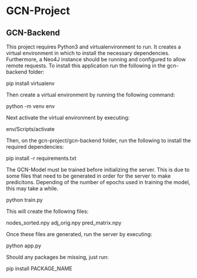 # GCN-Project

## GCN-Backend

This project requires Python3 and virtualenvironment to run. It creates a virtual environment in which to install the necessary dependencies. Furthermore, a Neo4J instance should be running and configured to allow remote requests. To install this application run the following in the gcn-backend folder:

pip install virtualenv

Then create a virtual environment by running the following command:

python -m venv env

Next activate the virtual environment by executing: 

env/Scripts/activate

Then, on the gcn-project/gcn-backend folder, run the following to install the required dependencies:

pip install -r requirements.txt

The GCN-Model must be trained before initializing the server. This is due to some files that need to be generated in order for the server to make predicitons. Depending of the number of epochs used in training the model, this may take a while. 

python train.py

This will create the following files:

nodes_sorted.npy
adj_orig.npy
pred_matrix.npy

Once these files are generated, run the server by executing:

python app.py

Should any packages be missing, just run:

pip install PACKAGE_NAME
